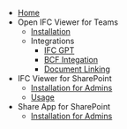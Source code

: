 - [Home](README)
- Open IFC Viewer for Teams
  - [Installation](setting-up-the-ifc-viewer-in-microsoft-teams)
  - Integrations
    - [IFC GPT](ifc-gpt)
    - [BCF Integation](ifc-bcf)
    - [Document Linking](ifc-docslink)
- IFC Viewer for SharePoint
  - [Installation for Admins](viewer-app-installation-with-admin-approval)
  - [Usage](using-ifc-viewer-in-sharepoint)
- Share App for SharePoint
  - [Installation for Admins](installation)


  
